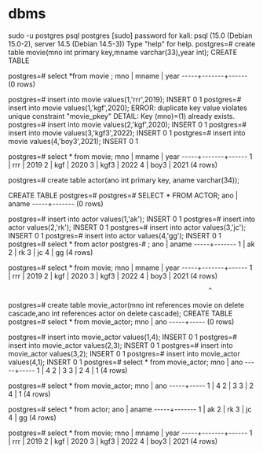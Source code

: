 # dbms
 sudo -u postgres psql postgres
[sudo] password for kali: 
psql (15.0 (Debian 15.0-2), server 14.5 (Debian 14.5-3))
Type "help" for help.
postgres=# create table movie(mno int primary key,mname varchar(33),year int);
CREATE TABLE



postgres=# select *from movie
;
 mno | mname | year 
-----+-------+------
(0 rows)



postgres=# insert into movie values(1,'rrr',2019);
INSERT 0 1
postgres=# insert into movie values(1,'kgf',2020);
ERROR:  duplicate key value violates unique constraint "movie_pkey"
DETAIL:  Key (mno)=(1) already exists.
postgres=# insert into movie values(2,'kgf',2020);
INSERT 0 1
postgres=# insert into movie values(3,'kgf3',2022);
INSERT 0 1
postgres=# insert into movie values(4,'boy3',2021);
INSERT 0 1


postgres=# select * from movie;
 mno | mname | year 
-----+-------+------
   1 | rrr   | 2019
   2 | kgf   | 2020
   3 | kgf3  | 2022
   4 | boy3  | 2021
(4 rows)

                                                              
postgres=# create table actor(ano int primary key, aname varchar(34));

CREATE TABLE
postgres=# 
postgres=# SELECT * FROM ACTOR;
 ano | aname 
-----+-------
(0 rows)


postgres=# insert into actor values(1,'ak');
INSERT 0 1
postgres=# insert into actor values(2,'rk');
INSERT 0 1
postgres=# insert into actor values(3,'jc');
INSERT 0 1
postgres=# insert into actor values(4,'gg');
INSERT 0 1
postgres=# select * from actor
postgres-# ;
 ano | aname 
-----+-------
   1 | ak
   2 | rk
   3 | jc
   4 | gg
(4 rows)

postgres=# select * from movie;
 mno | mname | year 
-----+-------+------
   1 | rrr   | 2019
   2 | kgf   | 2020
   3 | kgf3  | 2022
   4 | boy3  | 2021
(4 rows)

                                                             ^
postgres=# create table movie_actor(mno int references movie on delete cascade,ano int references actor on delete cascade);
CREATE TABLE
postgres=# select * from movie_actor;
 mno | ano 
-----+-----
(0 rows)



postgres=# insert into movie_actor values(1,4);
INSERT 0 1
postgres=# insert into movie_actor values(2,3);
INSERT 0 1
postgres=# insert into movie_actor values(3,2);
INSERT 0 1
postgres=# insert into movie_actor values(4,1);
INSERT 0 1
postgres=# select * from movie_actor;
 mno | ano 
-----+-----
   1 |   4
   2 |   3
   3 |   2
   4 |   1
(4 rows)

postgres=# select * from movie_actor;
 mno | ano 
-----+-----
   1 |   4
   2 |   3
   3 |   2
   4 |   1
(4 rows)

postgres=# select * from actor;
 ano | aname 
-----+-------
   1 | ak
   2 | rk
   3 | jc
   4 | gg
(4 rows)

postgres=# select * from movie;
 mno | mname | year 
-----+-------+------
   1 | rrr   | 2019
   2 | kgf   | 2020
   3 | kgf3  | 2022
   4 | boy3  | 2021
(4 rows)

